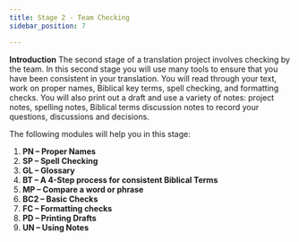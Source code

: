 ```yaml
---
title: Stage 2 - Team Checking
sidebar_position: 7

---
```






**Introduction**
The second stage of a translation project involves checking by the team. In this second stage you will use many tools to ensure that you have been consistent in your translation. You will read through your text, work on proper names, Biblical key terms, spell checking, and formatting checks. You will also print out a draft and use a variety of notes: project notes, spelling notes, Biblical terms discussion notes to record your questions, discussions and decisions.


The following modules will help you in this stage:

1. **PN – Proper Names**
1. **SP – Spell Checking**
1. **GL – Glossary**
1. **BT – A 4-Step process for consistent Biblical Terms**
1. **MP – Compare a word or phrase**
1. **BC2 – Basic Checks**
1. **FC – Formatting checks**
1. **PD – Printing Drafts**
1. **UN – Using Notes**
